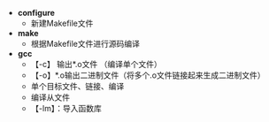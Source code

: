 - **configure**
	- 新建Makefile文件
- **make**
	- 根据Makefile文件进行源码编译
- **gcc**
	- 【-c】 输出*.o文件 （编译单个文件）
	- 【-o】*.o输出二进制文件（将多个.o文件链接起来生成二进制文件）
	- 单个目标文件、链接、编译
	- 编译从文件
	- 【-lm】：导入函数库
<!--stackedit_data:
eyJoaXN0b3J5IjpbMTI1MTk4MzA2LDg3OTc4ODM4MywtMTcwNz
c1MTUwLC0yMDIxOTQ4MzU4XX0=
-->